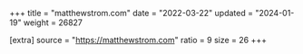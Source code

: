 +++
title = "matthewstrom.com"
date = "2022-03-22"
updated = "2024-01-19"
weight = 26827

[extra]
source = "https://matthewstrom.com"
ratio = 9
size = 26
+++
